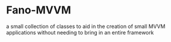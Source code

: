 # Fano-MVVM
a small collection of classes to aid in the creation of small MVVM applications without needing to bring in an entire framework
